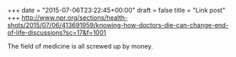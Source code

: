 +++
date = "2015-07-06T23:22:45+00:00"
draft = false
title = "Link post"
+++
http://www.npr.org/sections/health-shots/2015/07/06/413691959/knowing-how-doctors-die-can-change-end-of-life-discussions?sc=17&f=1001

The field of medicine is all screwed up by money.
